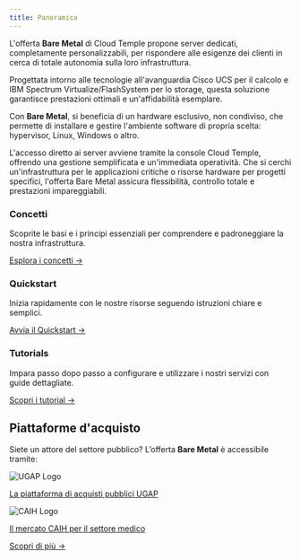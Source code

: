 ```yaml
---
title: Panoramica
---
```


L'offerta __Bare Metal__ di Cloud Temple propone server dedicati, completamente personalizzabili, per rispondere alle esigenze dei clienti in cerca di totale autonomia sulla loro infrastruttura.

Progettata intorno alle tecnologie all'avanguardia Cisco UCS per il calcolo e IBM Spectrum Virtualize/FlashSystem per lo storage, questa soluzione garantisce prestazioni ottimali e un'affidabilità esemplare.

Con __Bare Metal__, si beneficia di un hardware esclusivo, non condiviso, che permette di installare e gestire l'ambiente software di propria scelta: hypervisor, Linux, Windows o altro.

L'accesso diretto ai server avviene tramite la console Cloud Temple, offrendo una gestione semplificata e un'immediata operatività. Che si cerchi un'infrastruttura per le applicazioni critiche o risorse hardware per progetti specifici, l'offerta Bare Metal assicura flessibilità, controllo totale e prestazioni impareggiabili.


<div class="card-grid">
  <div class="card">
    <h3>Concetti</h3>
    <p>Scoprite le basi e i principi essenziali per comprendere e padroneggiare la nostra infrastruttura.</p>
    <a href="./concepts/" class="card-link">Esplora i concetti &rarr;</a>
  </div>
  <div class="card">
    <h3>Quickstart</h3>
    <p>Inizia rapidamente con le nostre risorse seguendo istruzioni chiare e semplici.</p>
    <a href="./quickstart/" class="card-link">Avvia il Quickstart &rarr;</a>
  </div>
    <div class="card">
    <h3>Tutorials</h3>
    <p>Impara passo dopo passo a configurare e utilizzare i nostri servizi con guide dettagliate.</p>
    <a href="./tutorials/" class="card-link">Scopri i tutorial &rarr;</a>
  </div>
</div>


## Piattaforme d'acquisto

<div class="purchase-platforms">
  <p>Siete un attore del settore pubblico? L’offerta <strong>Bare Metal</strong> è accessibile tramite:</p>
  
  <div class="platform-card">
    <img src="https://www.medgest.fr/wp-content/uploads/sites/2/2021/09/nouveau-logo-ugap-2021.png" alt="UGAP Logo" class="platform-logo" />
    <p>
      <a href="https://cloudtour.capgemini.fr/partenaires/cloud-temple" target="_blank" rel="noopener noreferrer">
        La piattaforma di acquisti pubblici UGAP
      </a>
    </p>
  </div>
  
  <div class="platform-card">
      <img src="https://i0.wp.com/www.activus-software.fr/wp-content/uploads/2022/09/20221212-GRP-CAIH-BC.png?fit=1300%2C827&ssl=1" alt="CAIH Logo" class="platform-logo" />
    <p>
      <a href="https://www.caih-sante.org" target="_blank" rel="noopener noreferrer">
        Il mercato CAIH per il settore medico
      </a>
    </p>
  </div>

  <a href="https://www.cloud-temple.com/cloud-souverain-disponible-via-lugap/" target="_blank" rel="noopener noreferrer" class="learn-more-link">
    Scopri di più &rarr;
  </a>
</div>